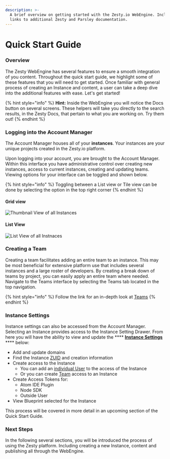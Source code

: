 ```yaml
---
description: >-
  A brief overview on getting started with the Zesty.io WebEngine. Includes
  links to additional Zesty and Parsley documentation.
---
```


# Quick Start Guide

### Overview

The Zesty WebEngine has several features to ensure a smooth integration of you content. Throughout the quick start guide, we highlight some of these features that you will need to get started. Once familiar with general process of creating an Instance and content, a user can take a deep dive into the additional features with ease. Let's get started!

{% hint style="info" %}
**Hint:** Inside the WebEngine you will notice the Docs button on several screens. These helpers will take you directly to the search results, in the Zesty Docs, that pertain to what you are working on. Try them out!&#x20;
{% endhint %}

### Logging into the Account Manager

The Account Manager houses all of your **instances**. Your instances are your unique projects created in the Zesty.io platform.

Upon logging into your account, you are brought to the Account Manager. Within this interface you have administrative control over creating new instances, access to current instances, creating and updating  teams. Viewing options for your interface can be toggled and shown below.

{% hint style="info" %}
Toggling between a List view or Tile view can be done by selecting the option in the top right corner
{% endhint %}

#### Grid view

![Thumbnail View of all Instances](../.gitbook/assets/instance-created-interface.png)

#### List View

![List View of all Instnaces](../.gitbook/assets/instances-created-list-view.png)

### Creating a Team

Creating a team facilitates adding an entire team to an instance. This may be most beneficial for extensive platform use that includes several instances and a large roster of developers. By creating a break down of teams by project, you can easily apply an entire team where needed. Navigate to the Teams  interface by selecting the Teams tab located in the top navigation.&#x20;

{% hint style="info" %}
Follow the link for an in-depth look at [Teams](../services/accounts-ui/teams.md#overview)&#x20;
{% endhint %}

### Instance Settings

Instance settings can also be accessed from the Account Manager. Selecting an Instance provides access to the Instance Setting Drawer. From here you will have the ability to view and update the **** [**Instance Settings**](instance-settings.md) **** below:

* Add and update domains
* Find the Instance [ZUID](../glossary.md#zuid) and creation information&#x20;
* Create access to the Instance
  * You can add an [individual User](../services/accounts-ui/instance-settings-drawer.md#user-access) to the access of the Instance &#x20;
  * Or you can create [Team](../services/accounts-ui/instance-settings-drawer.md#team-access) access to an Instance&#x20;
* Create Access Tokens for:
  * Atom IDE Plugin
  * Node SDK
  * Outside User
* View Blueprint selected for the Instance

This process will be covered in more detail in an upcoming section of the Quick Start Guide.

### Next Steps

In the following several sections, you will be introduced the process of using the Zesty platform. Including creating a new Instance, content and publishing all through the WebEngine.

